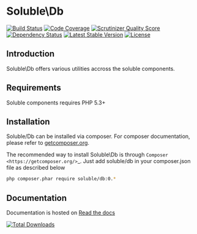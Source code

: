 # Soluble\Db

[![Build Status](https://travis-ci.org/belgattitude/solublecomponents.png?branch=master)](https://travis-ci.org/belgattitude/solublecomponents)
[![Code Coverage](https://scrutinizer-ci.com/g/belgattitude/solublecomponents/badges/coverage.png?s=aaa552f6313a3a50145f0e87b252c84677c22aa9)](https://scrutinizer-ci.com/g/belgattitude/solublecomponents/)
[![Scrutinizer Quality Score](https://scrutinizer-ci.com/g/belgattitude/solublecomponents/badges/quality-score.png?s=6f3ab91f916bf642f248e82c29857f94cb50bb33)](https://scrutinizer-ci.com/g/belgattitude/solublecomponents/)
[![Dependency Status](https://www.versioneye.com/user/projects/52cc2674ec137549700001f3/badge.png)](https://www.versioneye.com/user/projects/52cc2674ec137549700001f3)
[![Latest Stable Version](https://poser.pugx.org/soluble/db/v/stable.svg)](https://packagist.org/packages/soluble/db)
[![License](https://poser.pugx.org/soluble/db/license.png)](https://packagist.org/packages/soluble/db)

## Introduction

Soluble\Db offers various utilities accross the soluble components.

## Requirements

Soluble components requires PHP 5.3+


## Installation

Soluble/Db can be installed via composer. For composer documentation, please refer to
[getcomposer.org](http://getcomposer.org/).


The recommended way to install Soluble\Db is through `Composer <https://getcomposer.org/>`_.
Just add soluble/db in your composer.json file as described below

```sh
php composer.phar require soluble/db:0.*
```


## Documentation

Documentation is hosted on [Read the docs](http://soluble.readthedocs.org)


[![Total Downloads](https://poser.pugx.org/soluble/db/downloads.png)](https://packagist.org/packages/soluble/db)



